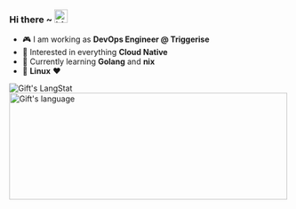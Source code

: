 ### Hi there ~ <img src="https://user-images.githubusercontent.com/1303154/88677602-1635ba80-d120-11ea-84d8-d263ba5fc3c0.gif" width="24px" alt="hi">

-   :video_game: I am working as **DevOps Engineer @ Triggerise**
-   :monocle_face: Interested in everything **Cloud Native**
-   :seedling: Currently learning **Golang** and **nix**
-   :penguin: **Linux** :heart:

 <div>
   <img align="center" src="https://github-readme-streak-stats.herokuapp.com/?user=sergiofteixeira" alt="Gift's LangStat" />
  <img align="center" src="https://github-readme-stats.vercel.app/api/top-langs?username=sergiofteixeira&langs_count=10&show_icons=true&locale=en&layout=compact&theme=light" alt="Gift's language" height="192px"  width="500px"/>
</div>
